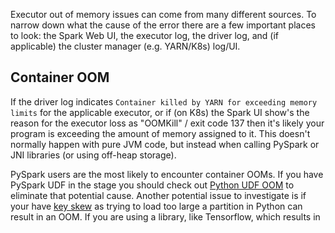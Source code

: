 Executor out of memory issues can come from many different sources. To narrow down what the cause of the error there are a few important places to look: the Spark Web UI, the executor log, the driver log, and (if applicable) the cluster manager (e.g. YARN/K8s) log/UI.


## Container OOM

If the driver log indicates `Container killed by YARN for exceeding memory limits` for the applicable executor, or if (on K8s) the Spark UI show's the reason for the executor loss as "OOMKill" / exit code 137 then it's likely your program is exceeding the amount of memory assigned to it. This doesn't normally happen with pure JVM code, but instead when calling PySpark or JNI libraries (or using off-heap storage).


PySpark users are the most likely to encounter container OOMs. If you have PySpark UDF in the stage you should check out [Python UDF OOM](../pyudfoom) to eliminate that potential cause. Another potential issue to investigate is if your have [key skew](../key-skew) as trying to load too large a partition in Python can result in an OOM. If you are using a library, like Tensorflow, which results in
